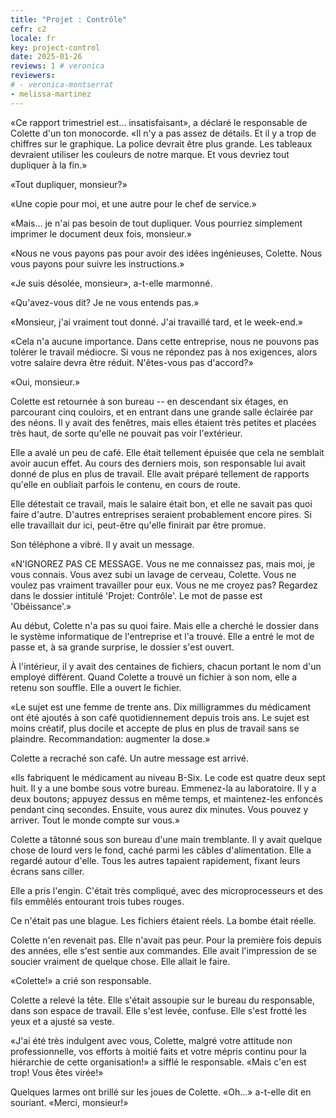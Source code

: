```yaml
---
title: "Projet : Contrôle"
cefr: c2
locale: fr
key: project-control
date: 2025-01-26
reviews: 1 # veronica
reviewers:
# - veronica-montserrat
- melissa-martinez
---
```


«Ce rapport trimestriel est... insatisfaisant», a déclaré le responsable de Colette d'un ton monocorde. «Il n'y a pas assez de détails. Et il y a trop de chiffres sur le graphique. La police devrait être plus grande. Les tableaux devraient utiliser les couleurs de notre marque. Et vous devriez tout dupliquer à la fin.»

«Tout dupliquer, monsieur?»

«Une copie pour moi, et une autre pour le chef de service.»

«Mais... je n'ai pas besoin de tout dupliquer. Vous pourriez simplement imprimer le document deux fois, monsieur.»

«Nous ne vous payons pas pour avoir des idées ingénieuses, Colette. Nous vous payons pour suivre les instructions.»

«Je suis désolée, monsieur», a-t-elle marmonné.

«Qu'avez-vous dit? Je ne vous entends pas.»

«Monsieur, j'ai vraiment tout donné. J'ai travaillé tard, et le week-end.»

«Cela n'a aucune importance. Dans cette entreprise, nous ne pouvons pas tolérer le travail médiocre. Si vous ne répondez pas à nos exigences, alors votre salaire devra être réduit. N'êtes-vous pas d'accord?»

«Oui, monsieur.»

Colette est retournée à son bureau -- en descendant six étages, en parcourant cinq couloirs, et en entrant dans une grande salle éclairée par des néons. Il y avait des fenêtres, mais elles étaient très petites et placées très haut, de sorte qu'elle ne pouvait pas voir l'extérieur.

Elle a avalé un peu de café. Elle était tellement épuisée que cela ne semblait avoir aucun effet. Au cours des derniers mois, son responsable lui avait donné de plus en plus de travail. Elle avait préparé tellement de rapports qu'elle en oubliait parfois le contenu, en cours de route.

Elle détestait ce travail, mais le salaire était bon, et elle ne savait pas quoi faire d'autre. D'autres entreprises seraient probablement encore pires. Si elle travaillait dur ici, peut-être qu'elle finirait par être promue.

Son téléphone a vibré. Il y avait un message.

«N'IGNOREZ PAS CE MESSAGE. Vous ne me connaissez pas, mais moi, je vous connais. Vous avez subi un lavage de cerveau, Colette. Vous ne voulez pas vraiment travailler pour eux. Vous ne me croyez pas? Regardez dans le dossier intitulé 'Projet: Contrôle'. Le mot de passe est 'Obéissance'.»

Au début, Colette n'a pas su quoi faire. Mais elle a cherché le dossier dans le système informatique de l'entreprise et l'a trouvé. Elle a entré le mot de passe et, à sa grande surprise, le dossier s'est ouvert.

À l'intérieur, il y avait des centaines de fichiers, chacun portant le nom d'un employé différent. Quand Colette a trouvé un fichier à son nom, elle a retenu son souffle. Elle a ouvert le fichier.

«Le sujet est une femme de trente ans. Dix milligrammes du médicament ont été ajoutés à son café quotidiennement depuis trois ans. Le sujet est moins créatif, plus docile et accepte de plus en plus de travail sans se plaindre. Recommandation: augmenter la dose.»

Colette a recraché son café. Un autre message est arrivé.

«Ils fabriquent le médicament au niveau B-Six. Le code est quatre deux sept huit. Il y a une bombe sous votre bureau. Emmenez-la au laboratoire. Il y a deux boutons; appuyez dessus en même temps, et maintenez-les enfoncés pendant cinq secondes. Ensuite, vous aurez dix minutes. Vous pouvez y arriver. Tout le monde compte sur vous.»

Colette a tâtonné sous son bureau d'une main tremblante. Il y avait quelque chose de lourd vers le fond, caché parmi les câbles d'alimentation. Elle a regardé autour d'elle. Tous les autres tapaient rapidement, fixant leurs écrans sans ciller.

Elle a pris l'engin. C'était très compliqué, avec des microprocesseurs et des fils emmêlés entourant trois tubes rouges.

Ce n'était pas une blague. Les fichiers étaient réels. La bombe était réelle.

Colette n'en revenait pas. Elle n'avait pas peur. Pour la première fois depuis des années, elle s'est sentie aux commandes. Elle avait l'impression de se soucier vraiment de quelque chose. Elle allait le faire.

«Colette!» a crié son responsable.

Colette a relevé la tête. Elle s'était assoupie sur le bureau du responsable, dans son espace de travail. Elle s'est levée, confuse. Elle s'est frotté les yeux et a ajusté sa veste.

«J'ai été très indulgent avec vous, Colette, malgré votre attitude non professionnelle, vos efforts à moitié faits et votre mépris continu pour la hiérarchie de cette organisation!» a sifflé le responsable. «Mais c'en est trop! Vous êtes virée!»

Quelques larmes ont brillé sur les joues de Colette. «Oh...» a-t-elle dit en souriant. «Merci, monsieur!»